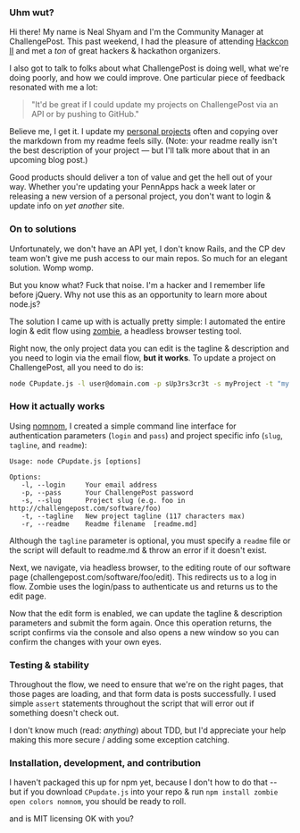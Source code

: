 ### Uhm wut?

Hi there! My name is Neal Shyam and I'm the Community Manager at ChallengePost. This past weekend, I had the pleasure of attending [Hackcon II](http://hackcon.io) and met a _ton_ of great hackers & hackathon organizers.

I also got to talk to folks about what ChallengePost is doing well, what we're doing poorly, and how we could improve. One particular piece of feedback resonated with me a lot:  

>"It'd be great if I could update my projects on ChallengePost via an API or by pushing to GitHub."

Believe me, I get it. I update my [personal projects](http://challengepost.com/nealrs)  often and copying over the markdown from my readme feels silly. (Note: your readme really isn't the best description of your project &mdash; but I'll talk more about that in an upcoming blog post.)

Good products should deliver a ton of value and get the hell out of your way. Whether you're updating your PennApps hack a week later or releasing a new version of a personal project, you don't want to login & update info on _yet another_ site.

### On to solutions

Unfortunately, we don't have an API yet, I don't know Rails, and the CP dev team won't give me push access to our main repos. So much for an elegant solution. Womp womp.

But you know what? Fuck that noise. I'm a hacker and I remember life before jQuery. Why not use this as an opportunity to learn more about node.js?

The solution I came up with is actually pretty simple: I automated the entire login & edit flow using [zombie](https://github.com/assaf/zombie), a headless browser testing tool.

Right now, the only project data you can edit is the tagline & description and you need to login via the email flow, **but it works**. To update a project on ChallengePost, all you need to do is:

```bash
node CPupdate.js -l user@domain.com -p sUp3rs3cr3t -s myProject -t "my project does cool things!" -d readme.md
```

### How it actually works

Using [nomnom](https://github.com/harthur/nomnom), I created a simple command line interface for authentication parameters (`login` and `pass`) and project specific info (`slug`, `tagline`, and `readme`):

```
Usage: node CPupdate.js [options]

Options:
   -l, --login     Your email address
   -p, --pass      Your ChallengePost password
   -s, --slug      Project slug (e.g. foo in http://challengepost.com/software/foo)
   -t, --tagline   New project tagline (117 characters max)
   -r, --readme    Readme filename  [readme.md]
```

Although the `tagline` parameter is optional, you must specify a `readme` file or the script will default to readme.md & throw an error if it doesn't exist.

Next, we navigate, via headless browser, to the editing route of our software page (challengepost.com/software/foo/edit). This redirects us to a log in flow. Zombie uses the login/pass to authenticate us and returns us to the edit page.

Now that the edit form is enabled, we can update the tagline & description parameters and submit the form again. Once this operation returns, the script confirms via the console and also opens a new window so you can confirm the changes with your own eyes.


### Testing & stability

Throughout the flow, we need to ensure that we're on the right pages, that those pages are loading, and that form data is posts successfully. I used simple `assert` statements throughout the script that will error out if something doesn't check out.

I don't know much (read: _anything_) about TDD, but I'd appreciate your help making this more secure / adding some exception catching.

### Installation, development, and contribution

I haven't packaged this up for npm yet, because I don't how to do that -- but if you download `CPupdate.js` into your repo & run `npm install zombie open colors nomnom`, you should be ready to roll.

and is MIT licensing OK with you?
